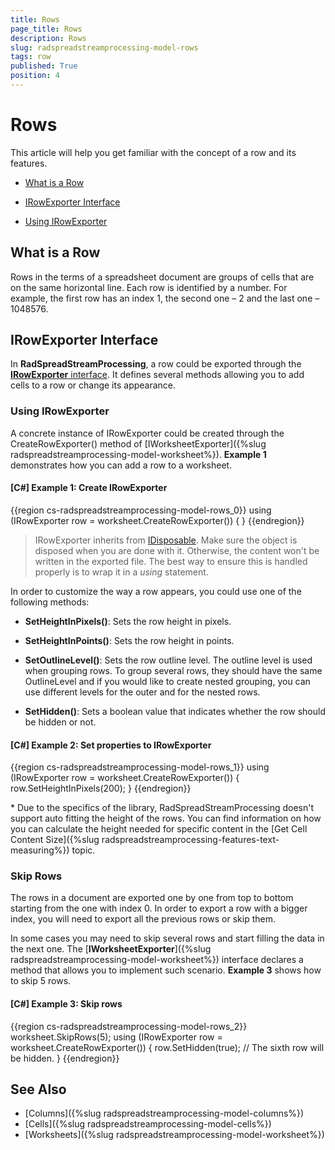 ```yaml
---
title: Rows
page_title: Rows
description: Rows
slug: radspreadstreamprocessing-model-rows
tags: row
published: True
position: 4
---
```


# Rows

This article will help you get familiar with the concept of a row and its features.

* [What is a Row](#what-is-a-row)

* [IRowExporter Interface](#irowexporter-interface)

* [Using IRowExporter](#using-irowexporter)

## What is a Row

Rows in the terms of a spreadsheet document are groups of cells that are on the same horizontal line. Each row is identified by a number. For example, the first row has an index 1, the second one – 2 and the last one – 1048576. 


## IRowExporter Interface

In **RadSpreadStreamProcessing**, a row could be exported through the [**IRowExporter** interface](https://docs.telerik.com/devtools/document-processing/api/Telerik.Documents.SpreadsheetStreaming.IRowExporter.html). It defines several methods allowing you to add cells to a row or change its appearance.

### Using IRowExporter

A concrete instance of IRowExporter could be created through the CreateRowExporter() method of [IWorksheetExporter]({%slug radspreadstreamprocessing-model-worksheet%}). **Example 1** demonstrates how you can add a row to a worksheet.

#### **[C#] Example 1: Create IRowExporter**


{{region cs-radspreadstreamprocessing-model-rows_0}}
	using (IRowExporter row = worksheet.CreateRowExporter())
	{
	}
{{endregion}}

>IRowExporter inherits from [IDisposable](https://msdn.microsoft.com/en-us/library/system.idisposable(v=vs.110).aspx). Make sure the object is disposed when you are done with it. Otherwise, the content won't be written in the exported file. The best way to ensure this is handled properly is to wrap it in a *using* statement.

In order to customize the way a row appears, you could use one of the following methods:

* **SetHeightInPixels()**: Sets the row height in pixels.

* **SetHeightInPoints()**: Sets the row height in points.

* **SetOutlineLevel()**: Sets the row outline level. The outline level is used when grouping rows. To group several rows, they should have the same OutlineLevel and if you would like to create nested grouping, you can use different levels for the outer and for the nested rows. 

* **SetHidden()**: Sets a boolean value that indicates whether the row should be hidden or not.


#### **[C#] Example 2: Set properties to IRowExporter**

{{region cs-radspreadstreamprocessing-model-rows_1}}
	using (IRowExporter row = worksheet.CreateRowExporter())
	{
	    row.SetHeightInPixels(200);
	}
{{endregion}}

\* Due to the specifics of the library, RadSpreadStreamProcessing doesn't support auto fitting the height of the rows. You can find information on how you can calculate the height needed for specific content in the [Get Cell Content Size]({%slug radspreadstreamprocessing-features-text-measuring%}) topic.

### Skip Rows

The rows in a document are exported one by one from top to bottom starting from the one with index 0. In order to export a row with a bigger index, you will need to export all the previous rows or skip them.

In some cases you may need to skip several rows and start filling the data in the next one. The [**IWorksheetExporter**]({%slug  radspreadstreamprocessing-model-worksheet%}) interface declares a method that allows you to implement such scenario. **Example 3** shows how to skip 5 rows.

#### **[C#] Example 3: Skip rows**

{{region cs-radspreadstreamprocessing-model-rows_2}}
	worksheet.SkipRows(5);
	using (IRowExporter row = worksheet.CreateRowExporter())
	{
	    row.SetHidden(true); // The sixth row will be hidden.
	}
{{endregion}}

## See Also

* [Columns]({%slug radspreadstreamprocessing-model-columns%})
* [Cells]({%slug radspreadstreamprocessing-model-cells%})
* [Worksheets]({%slug radspreadstreamprocessing-model-worksheet%})
